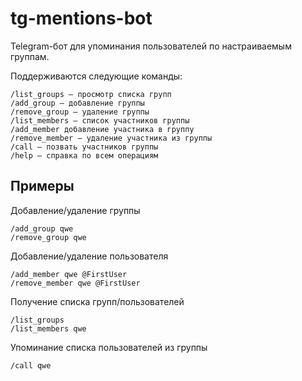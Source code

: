 # tg-mentions-bot
Telegram-бот для упоминания пользователей по настраиваемым группам.

Поддерживаются следующие команды:

```
/list_groups — просмотр списка групп
/add_group — добавление группы
/remove_group — удаление группы
/list_members — список участников группы
/add_member добавление участника в группу
/remove_member — удаление участника из группы
/call — позвать участников группы
/help — справка по всем операциям
```

## Примеры

Добавление/удаление группы
```
/add_group qwe
/remove_group qwe
```

Добавление/удаление пользователя
```
/add_member qwe @FirstUser
/remove_member qwe @FirstUser
```

Получение списка групп/пользователей
```
/list_groups
/list_members qwe
```

Упоминание списка пользователей из группы
```
/call qwe
```
